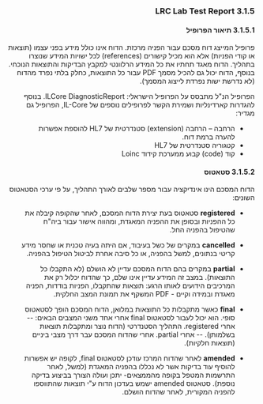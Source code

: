 <div dir="rtl" markdown="1">

### 3.1.5	LRC Lab Test Report

#### 3.1.5.1	תיאור הפרופיל
פרופיל המייצג דוח מסכם עבור הפניה מרכזת.
הדוח אינו כולל מידע בפני עצמו (תוצאות או קודי הפניות) אלא הוא מכיל קישורים (references) לכל ישויות המידע שנוצרו בתהליך.
הדוח מאגד תחתיו את כל המידע הרלוונטי למקבץ הבדיקות והתוצאות הנוכחי.
בנוסף, הדוח יכול גם להכיל מסמך PDF עבור כל התוצאות, כחלק בלתי נפרד מהדוח (לא נדרשת ישות נפרדת לייצוג המסמך).

הפרופיל הנ"ל מתבסס על הפרופיל הישראלי: ILCore DiagnosticReport.
בנוסף להגדרות קארדינליות ושמירת הקשר לפרופילים נוספים של IL-Core, הפרופיל גם מגדיר:
- הרחבה – הרחבה (extension) סטנדרטית של HL7 להוספת אפשרות להערה ברמת דוח.
- קטגוריה סטנדרטית של HL7
- קוד (code) קבוע ממערכת קידוד Loinc

#### 3.1.5.2	סטאטוס
הדוח המסכם הינו אינדיקציה עבור מספר שלבים לאורך התהליך, על פי ערכי הסטאטוס השונים:
- **registered**
סטאטוס בעת יצירת הדוח המסכם, לאחר שהקופה קיבלה את כל ההפניות ובסופן את ההפניה המאגדת, ומהווה אישור עבור ביה"ח שהטיפול בהפניה החל.

- **cancelled**
במקרים של כשל בעיבוד, אם היתה בעיה טכנית או שחסר מידע קריטי בנתונים, למשל בהפניה, או כל סיבה אחרת לביטול הטיפול בהפניה.

- **partial**
במקרים בהם הדוח המסכם עדיין לא הושלם (לא התקבלו כל התוצאות). במצב זה המידע עדיין אינו שלם, כך שהדוח יכלול רק את המרכיבים הידועים לאותו הרגע: תוצאות שהתקבלו, הפניות בודדות, הפניה מאגדת ובמידה וקיים - PDF המשקף את תמונת המצב החלקית.

- **final**
כאשר מתקבלות כל התוצאות במלואן, הדוח המסכם הופך לסטאטוס סופי.
הוא יכול לעבור לסטאטוס final אחרי אחד משני המצבים הבאים: 
-- אחרי registered. התהליך הסטנדרטי (הדוח נוצר ומתקבלות תוצאות בשלמותן).
--    אחרי partial. אחרי שהדוח המסכם עבר דרך מצבי ביניים (תוצאות חלקיות). 

- **amended**
לאחר שהדוח המרכז עודכן לסטאטוס final, לקופה יש אפשרות להוסיף עוד בדיקות אשר לא נכללו בהפניה המאגדת (למשל, לאחר התרשמות המטפל בקופה מהממצאים- יתכן ועולה הצורך בביצוע בדיקה נוספת). 
סטאטוס amended ישמש בעדכון הדוח ע"י תוצאות שהתווספו להפניה המקורית, לאחר שהדוח הושלם.


</div>